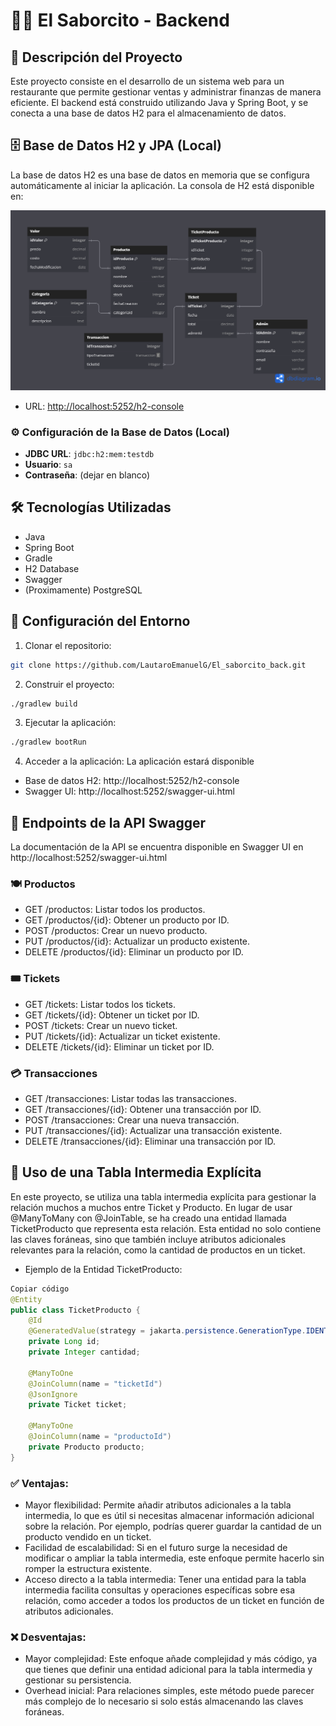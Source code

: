 # 🍔🍟 El Saborcito - Backend

## 📜 Descripción del Proyecto

Este proyecto consiste en el desarrollo de un sistema web para un restaurante que permite gestionar ventas y administrar finanzas de manera eficiente. El backend está construido utilizando Java y Spring Boot, y se conecta a una base de datos H2 para el almacenamiento de datos.

## 🗄️ Base de Datos H2 y JPA (Local)

La base de datos H2 es una base de datos en memoria que se configura automáticamente al iniciar la aplicación. La consola de H2 está disponible en:

![Base de Datos El Saborcito](./data/El%20saborcito.png)

- URL: [http://localhost:5252/h2-console](http://localhost:8080/h2-console)

### ⚙️ Configuración de la Base de Datos (Local)

- **JDBC URL**: `jdbc:h2:mem:testdb`
- **Usuario**: `sa`
- **Contraseña**: (dejar en blanco)

## 🛠️ Tecnologías Utilizadas

- Java
- Spring Boot
- Gradle
- H2 Database
- Swagger
- (Proximamente) PostgreSQL

## 🚀 Configuración del Entorno

1. Clonar el repositorio:

```bash
git clone https://github.com/LautaroEmanuelG/El_saborcito_back.git
```

2. Construir el proyecto:

```bash
./gradlew build
```

3. Ejecutar la aplicación:

```bash
./gradlew bootRun
```

4. Acceder a la aplicación: La aplicación estará disponible
- Base de datos H2: http://localhost:5252/h2-console
- Swagger UI: http://localhost:5252/swagger-ui.html

## 📄 Endpoints de la API Swagger

La documentación de la API se encuentra disponible en Swagger UI en http://localhost:5252/swagger-ui.html

### 🍽️ Productos

- GET /productos: Listar todos los productos.
- GET /productos/{id}: Obtener un producto por ID.
- POST /productos: Crear un nuevo producto.
- PUT /productos/{id}: Actualizar un producto existente.
- DELETE /productos/{id}: Eliminar un producto por ID.

### 🎟️ Tickets

- GET /tickets: Listar todos los tickets.
- GET /tickets/{id}: Obtener un ticket por ID.
- POST /tickets: Crear un nuevo ticket.
- PUT /tickets/{id}: Actualizar un ticket existente.
- DELETE /tickets/{id}: Eliminar un ticket por ID.

### 💳 Transacciones

- GET /transacciones: Listar todas las transacciones.
- GET /transacciones/{id}: Obtener una transacción por ID.
- POST /transacciones: Crear una nueva transacción.
- PUT /transacciones/{id}: Actualizar una transacción existente.
- DELETE /transacciones/{id}: Eliminar una transacción por ID.

## 🔗 Uso de una Tabla Intermedia Explícita

En este proyecto, se utiliza una tabla intermedia explícita para gestionar la relación muchos a muchos entre Ticket y Producto. En lugar de usar @ManyToMany con @JoinTable, se ha creado una entidad llamada TicketProducto que representa esta relación. Esta entidad no solo contiene las claves foráneas, sino que también incluye atributos adicionales relevantes para la relación, como la cantidad de productos en un ticket.

- Ejemplo de la Entidad TicketProducto:

```java
Copiar código
@Entity
public class TicketProducto {
    @Id
    @GeneratedValue(strategy = jakarta.persistence.GenerationType.IDENTITY)
    private Long id;
    private Integer cantidad;

    @ManyToOne
    @JoinColumn(name = "ticketId")
    @JsonIgnore
    private Ticket ticket;

    @ManyToOne
    @JoinColumn(name = "productoId")
    private Producto producto;
}
```

### ✅ Ventajas:

- Mayor flexibilidad: Permite añadir atributos adicionales a la tabla intermedia, lo que es útil si necesitas almacenar información adicional sobre la relación. Por ejemplo, podrías querer guardar la cantidad de un producto vendido en un ticket.
- Facilidad de escalabilidad: Si en el futuro surge la necesidad de modificar o ampliar la tabla intermedia, este enfoque permite hacerlo sin romper la estructura existente.
- Acceso directo a la tabla intermedia: Tener una entidad para la tabla intermedia facilita consultas y operaciones específicas sobre esa relación, como acceder a todos los productos de un ticket en función de atributos adicionales.

### ❌ Desventajas:

- Mayor complejidad: Este enfoque añade complejidad y más código, ya que tienes que definir una entidad adicional para la tabla intermedia y gestionar su persistencia.
- Overhead inicial: Para relaciones simples, este método puede parecer más complejo de lo necesario si solo estás almacenando las claves foráneas.

